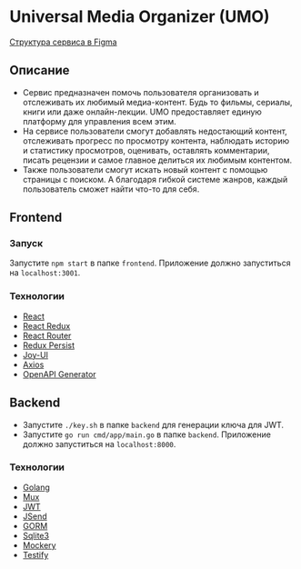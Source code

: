 # Universal Media Organizer (UMO)

[Структура сервиса в Figma](https://www.figma.com/file/nup904QmYhlbg4Aje2v0AM/Untitled?type=design&node-id=0%3A1&mode=design&t=00RI4q4lLIC3gTxb-1)

## Описание
* Сервис предназначен помочь пользователя организовать и отслеживать их любимый медиа-контент. Будь то фильмы, сериалы, книги или даже онлайн-лекции. UMO предоставляет единую платформу для управления всем этим.
* На сервисе пользователи смогут добавлять недостающий контент, отслеживать прогресс по просмотру контента, наблюдать историю и статистику просмотров, оценивать, оставлять комментарии, писать рецензии и самое главное делиться их любимым контентом.
* Также пользователи смогут искать новый контент с помощью страницы с поиском. А благодаря гибкой системе жанров, каждый пользователь сможет найти что-то для себя.

## Frontend
### Запуск
Запустите `npm start` в папке `frontend`. Приложение должно запуститься на `localhost:3001`.

### Технологии
* [React](https://reactjs.org/)
* [React Redux](https://react-redux.js.org/)
* [React Router](https://reactrouter.com/)
* [Redux Persist](https://github.com/rt2zz/redux-persist#readme)
* [Joy-UI](https://mui.com/joy-ui/getting-started/)
* [Axios](https://axios-http.com/)
* [OpenAPI Generator](https://openapi-generator.tech/)

## Backend
* Запустите `./key.sh` в папке `backend` для генерации ключа для JWT.
* Запустите `go run cmd/app/main.go` в папке `backend`. Приложение должно запуститься на `localhost:8000`.

### Технологии
* [Golang](https://golang.org/)
* [Mux](https://github.com/gorilla/mux)
* [JWT](https://jwt.io/)
* [JSend](clevergo.tech/jsend)
* [GORM](https://gorm.io/)
* [Sqlite3](https://www.sqlite.org/index.html)
* [Mockery](https://github.com/vektra/mockery)
* [Testify](https://github.com/stretchr/testify)
